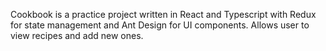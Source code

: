 Cookbook is a practice project written in React and Typescript with Redux for state management and Ant Design for UI components. Allows user to view recipes and add new ones. 
